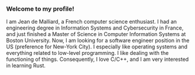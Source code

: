 ### Welcome to my profile!

I am Jean de Malliard, a French computer science enthusiast.
I had an engineering degree in Information Systems and Cybersecurity in France, and just finished a Master of Science in Computer Information Systems at Boston University.
Now, I am looking for a software engineer position in the US (preference for New-York City).
I especially like operating systems and everything related to low-level programming. I like dealing with the functioning of things.
Consequently, I love C/C++, and I am very interested in learning Rust.

<!--
**Saikuron/Saikuron** is a ✨ _special_ ✨ repository because its `README.md` (this file) appears on your GitHub profile.

Here are some ideas to get you started:

- 🔭 I’m currently working on ...
- 🌱 I’m currently learning ...
- 👯 I’m looking to collaborate on ...
- 🤔 I’m looking for help with ...
- 💬 Ask me about ...
- 📫 How to reach me: ...
- 😄 Pronouns: ...
- ⚡ Fun fact: ...
-->
